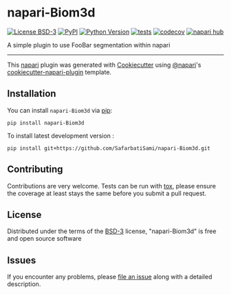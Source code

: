 # napari-Biom3d

[![License BSD-3](https://img.shields.io/pypi/l/napari-Biom3d.svg?color=green)](https://github.com/SafarbatiSami/napari-Biom3d/raw/main/LICENSE)
[![PyPI](https://img.shields.io/pypi/v/napari-Biom3d.svg?color=green)](https://pypi.org/project/napari-Biom3d)
[![Python Version](https://img.shields.io/pypi/pyversions/napari-Biom3d.svg?color=green)](https://python.org)
[![tests](https://github.com/SafarbatiSami/napari-Biom3d/workflows/tests/badge.svg)](https://github.com/SafarbatiSami/napari-Biom3d/actions)
[![codecov](https://codecov.io/gh/SafarbatiSami/napari-Biom3d/branch/main/graph/badge.svg)](https://codecov.io/gh/SafarbatiSami/napari-Biom3d)
[![napari hub](https://img.shields.io/endpoint?url=https://api.napari-hub.org/shields/napari-Biom3d)](https://napari-hub.org/plugins/napari-Biom3d)

A simple plugin to use FooBar segmentation within napari

----------------------------------

This [napari] plugin was generated with [Cookiecutter] using [@napari]'s [cookiecutter-napari-plugin] template.

<!--
Don't miss the full getting started guide to set up your new package:
https://github.com/napari/cookiecutter-napari-plugin#getting-started

and review the napari docs for plugin developers:
https://napari.org/stable/plugins/index.html
-->

## Installation

You can install `napari-Biom3d` via [pip]:

    pip install napari-Biom3d



To install latest development version :

    pip install git+https://github.com/SafarbatiSami/napari-Biom3d.git


## Contributing

Contributions are very welcome. Tests can be run with [tox], please ensure
the coverage at least stays the same before you submit a pull request.

## License

Distributed under the terms of the [BSD-3] license,
"napari-Biom3d" is free and open source software

## Issues

If you encounter any problems, please [file an issue] along with a detailed description.

[napari]: https://github.com/napari/napari
[Cookiecutter]: https://github.com/audreyr/cookiecutter
[@napari]: https://github.com/napari
[MIT]: http://opensource.org/licenses/MIT
[BSD-3]: http://opensource.org/licenses/BSD-3-Clause
[GNU GPL v3.0]: http://www.gnu.org/licenses/gpl-3.0.txt
[GNU LGPL v3.0]: http://www.gnu.org/licenses/lgpl-3.0.txt
[Apache Software License 2.0]: http://www.apache.org/licenses/LICENSE-2.0
[Mozilla Public License 2.0]: https://www.mozilla.org/media/MPL/2.0/index.txt
[cookiecutter-napari-plugin]: https://github.com/napari/cookiecutter-napari-plugin

[file an issue]: https://github.com/SafarbatiSami/napari-Biom3d/issues

[napari]: https://github.com/napari/napari
[tox]: https://tox.readthedocs.io/en/latest/
[pip]: https://pypi.org/project/pip/
[PyPI]: https://pypi.org/
